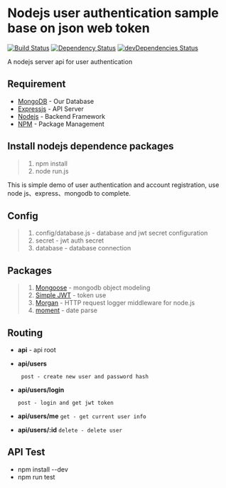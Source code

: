 # Nodejs user authentication sample base on json web token #

[![Build Status](https://travis-ci.org/weihanchen/NodeJS_User_Authentication.svg?branch=master)](https://travis-ci.org/weihanchen/NodeJS_User_Authentication)
[![Dependency Status](https://david-dm.org/weihanchen/NodeJS_User_Authentication.svg)](https://david-dm.org/weihanchen/NodeJS_User_Authentication)
[![devDependencies Status](https://david-dm.org/weihanchen/NodeJS_User_Authentication/dev-status.svg)](https://david-dm.org/weihanchen/NodeJS_User_Authentication?type=dev)

A nodejs server api for user authentication
## Requirement ##
* [MongoDB](https://www.mongodb.com/) - Our Database
* [Expressjs](http://expressjs.com/zh-tw/) - API Server
* [Nodejs](https://nodejs.org/en/) - Backend Framework
* [NPM](https://www.npmjs.com/) - Package Management

## Install nodejs dependence packages ##
>1. npm install
>2. node run.js 

This is simple demo of user authentication and account registration, use node js、express、mongodb to complete.

## Config ##
>1. config/database.js - database and jwt secret configuration
>2. secret - jwt auth secret
>3. database - database connection

## Packages ##
>1. [Mongoose](http://mongoosejs.com/) - mongodb object modeling
>2. [Simple JWT](https://www.npmjs.com/package/jwt-simple) - token use
>3. [Morgan](https://github.com/expressjs/morgan) - HTTP request logger middleware for node.js
>4. [moment](http://momentjs.com/docs/) - date parse

## Routing ##
* **api** - api root

* **api/users**

  ` post - create new user and password hash`


* **api/users/login**

	`post - login and get jwt token`

* **api/users/me**
	`get - get current user info`

* **api/users/:id**
	`delete - delete user`

## API Test ##
* npm install --dev
* npm run test
